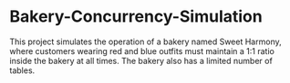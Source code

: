 # Bakery-Concurrency-Simulation
This project simulates the operation of a bakery named Sweet Harmony, where customers wearing red and blue outfits must maintain a 1:1 ratio inside the bakery at all times. The bakery also has a limited number of tables.
